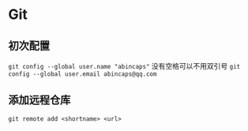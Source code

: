 
# Git

## 初次配置

`git config --global user.name "abincaps"`  没有空格可以不用双引号
`git config --global user.email abincaps@qq.com `

## 添加远程仓库

`git remote add <shortname> <url>`
